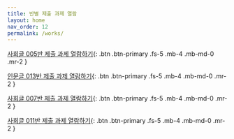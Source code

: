 ```yaml
---
title: 반별 제출 과제 열람
layout: home
nav_order: 12
permalink: /works/
---
```



[사회글 005반 제출 과제 열람하기](https://deepwrite.github.io/2025-2-005/){: .btn .btn-primary .fs-5 .mb-4 .mb-md-0 .mr-2 }

[인문글 013반 제출 과제 열람하기](https://deepwrite.github.io/2025-2-013/){: .btn .btn-primary .fs-5 .mb-4 .mb-md-0 .mr-2 }

[사회글 007반 제출 과제 열람하기](https://deepwrite.github.io/2025-2-007/){: .btn .btn-primary .fs-5 .mb-4 .mb-md-0 .mr-2 }

[사회글 011반 제출 과제 열람하기](https://deepwrite.github.io/2025-2-011/){: .btn .btn-primary .fs-5 .mb-4 .mb-md-0 .mr-2 }